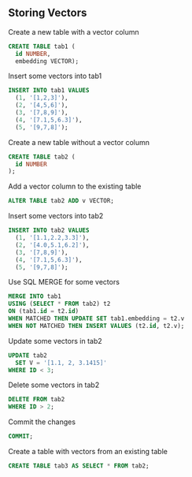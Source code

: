 ## Storing Vectors

Create a new table with a vector column

```SQL
CREATE TABLE tab1 (
  id NUMBER,
  embedding VECTOR);
```

Insert some vectors into tab1

```SQL
INSERT INTO tab1 VALUES
  (1, '[1,2,3]'),
  (2, '[4,5,6]'),
  (3, '[7,8,9]'),
  (4, '[7.1,5,6.3]'),
  (5, '[9,7,8]');
```

Create a new table without a vector column 
```SQL
CREATE TABLE tab2 (
  id NUMBER
);
```

Add a vector column to the existing table
```SQL
ALTER TABLE tab2 ADD v VECTOR;
```

Insert some vectors into tab2

```SQL
INSERT INTO tab2 VALUES
  (1, '[1.1,2.2,3.3]'),
  (2, '[4.0,5.1,6.2]'),
  (3, '[7,8,9]'),
  (4, '[7.1,5,6.3]'),
  (5, '[9,7,8]');
```

Use SQL MERGE for some vectors

```SQL
MERGE INTO tab1
USING (SELECT * FROM tab2) t2
ON (tab1.id = t2.id)
WHEN MATCHED THEN UPDATE SET tab1.embedding = t2.v
WHEN NOT MATCHED THEN INSERT VALUES (t2.id, t2.v);
```

Update some vectors in tab2

```SQL
UPDATE tab2 
  SET V = '[1.1, 2, 3.1415]'
WHERE ID < 3;
```

Delete some vectors in tab2

```SQL
DELETE FROM tab2 
WHERE ID > 2;
```

Commit the changes

```SQL
COMMIT;
```

Create a table with vectors from an existing table

```SQL
CREATE TABLE tab3 AS SELECT * FROM tab2;
```
